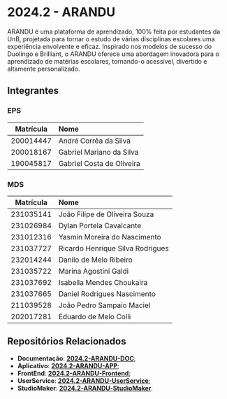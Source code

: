 # 2024.2 - ARANDU

ARANDU é uma plataforma de aprendizado, 100% feita por estudantes da UnB, projetada para tornar o estudo de várias disciplinas escolares uma experiência envolvente e eficaz. Inspirado nos modelos de sucesso do Duolingo e Brilliant, o ARANDU oferece uma abordagem inovadora para o aprendizado de matérias escolares, tornando-o acessível, divertido e altamente personalizado.

## Integrantes

### EPS

| Matrícula  | Nome                      |
|:----------:|:--------------------------|
| 200014447  | André Corrêa da Silva      |
| 200018167  | Gabriel Mariano da Silva   |
| 190045817  | Gabriel Costa de Oliveira  |

### MDS

| Matrícula  | Nome                                |
|:----------:|:------------------------------------|
| 231035141  | João Filipe de Oliveira Souza       |
| 231026984  | Dylan Portela Cavalcante            |
| 231012316  | Yasmin Moreira do Nascimento        |
| 231037727  | Ricardo Henrique Silva Rodrigues    |
| 232014244  | Danilo de Melo Ribeiro              |
| 231035722  | Marina Agostini Galdi               |
| 231037692  | Isabella Mendes Choukaira           |
| 231037665  | Daniel Rodrigues Nascimento         |
| 211039528  | João Pedro Sampaio Maciel           |
| 202017281  | Eduardo de Melo Colli               |

## Repositórios Relacionados

- **Documentação**: [**2024.2-ARANDU-DOC**](https://github.com/fga-eps-mds/2024.2-ARANDU-DOC);
- **Aplicativo**: [**2024.2-ARANDU-APP**](https://github.com/fga-eps-mds/2024.2-ARANDU-APP);
- **FrontEnd**: [**2024.2-ARANDU-Frontend**](https://github.com/fga-eps-mds/2024.2-ARANDU-Frontend);
- **UserService**: [**2024.2-ARANDU-UserService**](https://github.com/fga-eps-mds/2024.2-ARANDU-UserService);
- **StudioMaker**: [**2024.2-ARANDU-StudioMaker**](https://github.com/fga-eps-mds/2024.2-ARANDU-StudioMaker).

